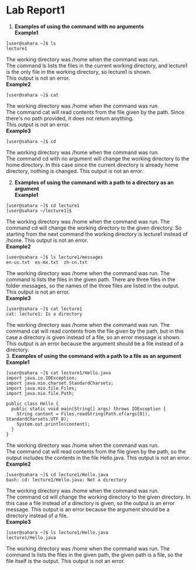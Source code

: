 # Lab Report1
1. **Examples of using the command with no arguments**  
**Example1**  
```
[user@sahara ~]$ ls  
lecture1  
```
The working directory was /home when the command was run.  
The command ls lists the files in the current working directory, and lecture1 is the only file in the working directory, so lecture1 is shown.  
This output is not an error.  
**Example2**  
```
[user@sahara ~]$ cat

```
The working directory was /home when the command was run.  
The command cat will read contents from the file given by the path. Since there's no path provided, it does not return anything.  
This output is not an error.  
**Example3**  
```
[user@sahara ~]$ cd
```
The working directory was /home when the command was run.  
The command cd with no argument will change the working directory to the home directory. In this case since the current directory is already home directory, nothing is changed.
This output is not an error.  
  
  
  
2.  **Examples of using the command with a path to a directory as an argument**  
**Example1**  
```
[user@sahara ~]$ cd lecture1
[user@sahara ~/lecture1]$
```
The working directory was /home when the command was run.
The command cd will change the working directory to the given directory. So starting from the next command the working directory is lecture1 instead of /home.
This output is not an error.   
**Example2**  
```
[user@sahara ~]$ ls lecture1/messages
en-us.txt  es-mx.txt  zh-cn.txt
```
The working directory was /home when the command was run. 
The command ls lists  the files in the given path. There are three files in the folder messages, so the names of the three files are listed in the output.
This output is not an error.  
**Example3**  
```
[user@sahara ~]$ cat lecture1
cat: lecture1: Is a directory
```
The working directory was /home when the command was run. 
The command cat will read contents from the file given by the path, but in this case a directory is given instead of a file, so an error message is shown.
This output is an error because the argument should be a file instead of a directory.  
3.  **Examples of using the command with a path to a file as an argument**   
**Example1**  
```
[user@sahara ~]$ cat lecture1/Hello.java
import java.io.IOException;
import java.nio.charset.StandardCharsets;
import java.nio.file.Files;
import java.nio.file.Path;

public class Hello {
  public static void main(String[] args) throws IOException {
    String content = Files.readString(Path.of(args[0]), StandardCharsets.UTF_8);    
    System.out.println(content);
  }
}
```
The working directory was /home when the command was run.  
The command cat will read contents from the file given by the path, so the output includes the contents in the file Hello.java.
This output is not an error.     
**Example2**   
```
[user@sahara ~]$ cd lecture1/Hello.java 
bash: cd: lecture1/Hello.java: Not a directory
```
The working directory was /home when the command was run.  
The command cd will change the working directory to the given directory. In this case a file instead of a directory is given, so the output is an error message.
This output is an error because the argument should be a directory instead of a file.  
**Example3**    
```
[user@sahara ~]$ ls lecture1/Hello.java
lecture1/Hello.java
```
The working directory was /home when the command was run. 
The command ls lists  the files in the given path, the given path is a file, so the file itself is the output.
This output is not an error. 
